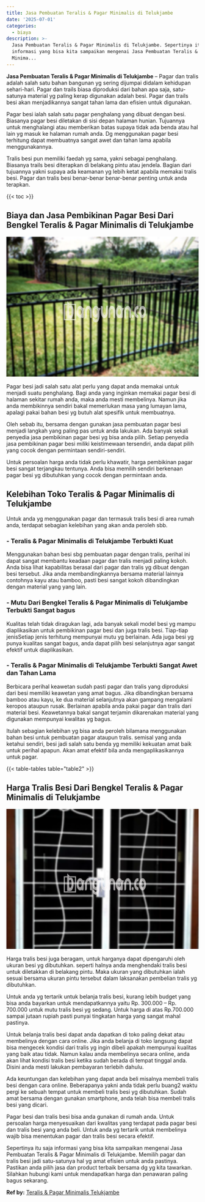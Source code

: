 ```yaml
---
title: Jasa Pembuatan Teralis & Pagar Minimalis di Telukjambe
date: '2025-07-01'
categories:
  - biaya
description: >-
  Jasa Pembuatan Teralis & Pagar Minimalis di Telukjambe. Sepertinya itu saja
  informasi yang bisa kita sampaikan mengenai Jasa Pembuatan Teralis & Pagar
  Minima...
---
```


**Jasa Pembuatan Teralis & Pagar Minimalis di Telukjambe** – Pagar dan tralis adalah salah satu bahan bangunan yg sering dijumpai didalam kehidupan sehari-hari. Pagar dan trails biasa diproduksi dari bahan apa saja, satu-satunya material yg paling kerap digunakan adalah besi. Pagar dan trails besi akan menjadikannya sangat tahan lama dan efisien untuk digunakan.

Pagar besi ialah salah satu pagar penghalang yang dibuat dengan besi. Biasanya pagar besi diletakan di sisi depan halaman hunian. Tujuannya untuk menghalangi atau memberikan batas supaya tidak ada benda atau hal lain yg masuk ke halaman rumah anda. Dg menggunakan pagar besi terhitung dapat membuatnya sangat awet dan tahan lama apabila menggunakannya.

Tralis besi pun memiliki faedah yg sama, yakni sebagai penghalang. Biasanya trails besi diterapkan di belakang pintu atau jendela. Bagian dari tujuannya yakni supaya ada keamanan yg lebih ketat apabila memakai tralis besi. Pagar dan tralis besi benar-benar benar-benar penting untuk anda terapkan.

{{< toc >}}

## Biaya dan Jasa Pembikinan Pagar Besi Dari Bengkel Teralis & Pagar Minimalis di Telukjambe

![Jasa Pembuatan Teralis & Pagar Minimalis di Telukjambe](/images/pagar-minimalis-murah-27.png)

Pagar besi jadi salah satu alat perlu yang dapat anda memakai untuk menjadi suatu penghalang. Bagi anda yang inginkan memakai pagar besi di halaman sekitar rumah anda, maka anda mesti membelinya. Namun jika anda membikinnya sendiri bakal memerlukan masa yang lumayan lama, apalagi pakai bahan besi yg butuh alat spesifik untuk membuatnya.

Oleh sebab itu, bersama dengan gunakan jasa pembuatan pagar besi menjadi langkah yang paling pas untuk anda lakukan. Ada banyak sekali penyedia jasa pembikinan pagar besi yg bisa anda pilih. Setiap penyedia jasa pembikinan pagar besi miliki keistimewaan tersendiri, anda dapat pilih yang cocok dengan permintaan sendiri-sendiri.

Untuk persoalan harga anda tidak perlu khawatir, harga pembikinan pagar besi sangat terjangkau tentunya. Anda bisa memilih sendiri berkenaan pagar besi yg dibutuhkan yang cocok dengan permintaan anda.

## Kelebihan Toko Teralis & Pagar Minimalis di Telukjambe

Untuk anda yg menggunakan pagar dan termasuk tralis besi di area rumah anda, terdapat sebagian kelebihan yang akan anda peroleh sbb.

### \- Teralis & Pagar Minimalis di Telukjambe Terbukti Kuat

Menggunakan bahan besi sbg pembuatan pagar dengan tralis, perihal ini dapat sangat membantu keadaan pagar dan tralis menjadi paling kokoh. Anda bisa lihat kapabilitas berasal dari pagar dan tralis yg dibuat dengan besi tersebut. Jika anda membandingkannya bersama material lainnya contohnya kayu atau bamboo, pasti besi sangat kokoh dibandingkan dengan material yang yang lain.

### \- Mutu Dari Bengkel Teralis & Pagar Minimalis di Telukjambe Terbukti Sangat bagus

Kualitas telah tidak diragukan lagi, ada banyak sekali model besi yg mampu diaplikasikan untuk pembikinan pagar besi dan juga tralis besi. Tiap-tiap jenisSetiap jenis terhitung mempunyai mutu yg berlainan. Ada juga besi yg punya kualitas sangat bagus, anda dapat pilih besi selanjutnya agar sangat efektif untuk diaplikasikan.

### \- Teralis & Pagar Minimalis di Telukjambe Terbukti Sangat Awet dan Tahan Lama

Berbicara perihal keawetan sudah pasti pagar dan tralis yang diproduksi dari besi memiliki keawetan yang amat bagus. Jika dibandingkan bersama bamboo atau kayu, ke dua material selanjutnya akan gampang mengalami keropos ataupun rusak. Berlainan apabila anda pakai pagar dan tralis dari material besi. Keawetannya bakal sangat terjamin dikarenakan material yang digunakan mempunyai kwalitas yg bagus.

Itulah sebagian kelebihan yg bisa anda peroleh bilamana menggunakan bahan besi untuk pembuatan pagar ataupun tralis. semisal yang anda ketahui sendiri, besi jadi salah satu benda yg memiliki kekuatan amat baik untuk perihal apapun. Akan amat efektif bila anda mengaplikasikannya untuk pagar.

{{< table-tables table="table2" >}}

## Harga Tralis Besi Dari Bengkel Teralis & Pagar Minimalis di Telukjambe

![Jasa Pembuatan Teralis & Pagar Minimalis di Telukjambe](/images/teralis-minimalis-murah-38.png)

Harga tralis besi juga beragam, untuk harganya dapat dipengaruhi oleh ukuran besi yg dibutuhkan. seperti halnya anda menghendaki tralis besi untuk diletakkan di belakang pintu. Maka ukuran yang dibutuhkan ialah sesuai bersama ukuran pintu tersebut dalam laksanakan pembelian tralis yg dibutuhkan.

Untuk anda yg tertarik untuk belanja tralis besi, kurang lebih budget yang bisa anda bayarkan untuk mendapatkannya yaitu Rp. 300.000 – Rp. 700.000 untuk mutu tralis besi yg sedang. Untuk harga di atas Rp.700.000 sampai jutaan rupiah pasti punyai tingkatan harga yang sangat mahal pastinya.

Untuk belanja tralis besi dapat anda dapatkan di toko paling dekat atau membelinya dengan cara online. Jika anda belanja di toko langsung dapat bisa mengecek kondisi dari tralis yg ingin dibeli apakah mempunyai kualitas yang baik atau tidak. Namun kalau anda membelinya secara online, anda akan lihat kondisi tralis besi ketika sudah berada di tempat tinggal anda. Disini anda mesti lakukan pembayaran terlebih dahulu.

Ada keuntungan dan kelebihan yang dapat anda beli misalnya membeli tralis besi dengan cara online. Beberapanya yakni anda tidak perlu buang2 waktu pergi ke sebuah tempat untuk membeli tralis besi yg dibutuhkan. Sudah amat bersama dengan gunakan smartphone, anda telah bisa membeli tralis besi yang dicari.

Pagar besi dan tralis besi bisa anda gunakan di rumah anda. Untuk persoalan harga menyesuaikan dari kwalitas yang terdapat pada pagar besi dan tralis besi yang anda beli. Untuk anda yg tertarik untuk membelinya wajib bisa menentukan pagar dan tralis besi secara efektif.

Sepertinya itu saja informasi yang bisa kita sampaikan mengenai Jasa Pembuatan Teralis & Pagar Minimalis di Telukjambe. Memilih pagar dan tralis besi jadi satu-satunya hal yg amat efisien untuk anda pastinya. Pastikan anda pilih jasa dan product terbaik bersama dg yg kita tawarkan. Silahkan hubungi kami untuk mendapatkan harga dan penawaran paling bagus sekarang.

**Ref by:** [Teralis & Pagar Minimalis Telukjambe](https://id.wikipedia.org/wiki/Teralis)
